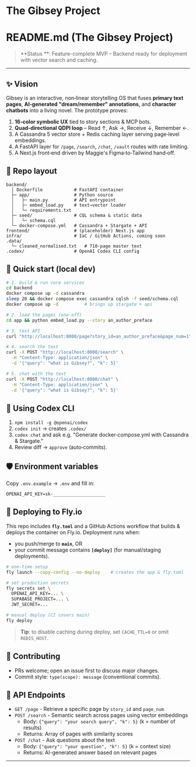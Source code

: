 ﻿# The Gibsey Project
# README.md  (The Gibsey Project)

> \*\*Status \*\*: Feature-complete MVP – Backend ready for deployment with vector search and caching.

---

## ✨ Vision

Gibsey is an interactive, non‑linear storytelling OS that fuses **primary text pages**, **AI‑generated "dream/remember" annotations**, and **character chatbots** into a living novel.  The prototype proves:

1. **16‑color symbolic UX** tied to story sections & MCP bots.
2. **Quad‑directional QDPI loop** – Read ↑, Ask →, Receive ↓, Remember ←.
3. A Cassandra 5 vector store + Redis caching layer serving page‑level embeddings.
4. A FastAPI layer for `/page`, `/search`, `/chat`, `/vault` routes with rate limiting.
5. A Next.js front‑end driven by Maggie's Figma‑to‑Tailwind hand‑off.

## 📁 Repo layout

```
backend/
  │ Dockerfile            # FastAPI container
  ├─ app/                 # Python source
  │   ├─ main.py          # API entrypoint
  │   ├─ embed_load.py    # text→vector loader
  │   └─ requirements.txt
  ├─ seed/                # CQL schema & static data
  │   └─ schema.cql
  └─ docker-compose.yml   # Cassandra + Stargate + API
frontend/                 # (placeholder) Next.js app
infra/                    # IaC / GitHub Actions, coming soon
.data/
  └─ cleaned_normalised.txt   # 710‑page master text
.codex/                   # OpenAI Codex CLI config
```

## 🚀 Quick start (local dev)

```bash
# 1. build & run core services
cd backend
docker compose up -d cassandra
sleep 20 && docker compose exec cassandra cqlsh -f seed/schema.cql
docker compose up -d          # brings up stargate + api

# 2. load the pages (one‑off)
cd app && python embed_load.py --story an_author_preface

# 3. test API
curl "http://localhost:8000/page?story_id=an_author_preface&page_num=1"

# 4. search the text
curl -X POST "http://localhost:8000/search" \
  -H "Content-Type: application/json" \
  -d '{"query": "what is Gibsey?", "k": 5}'

# 5. chat with the text
curl -X POST "http://localhost:8000/chat" \
  -H "Content-Type: application/json" \
  -d '{"query": "what is Gibsey?", "k": 5}'
```

## 🤖 Using Codex CLI

1. `npm install -g @openai/codex`
2. `codex init` → creates `.codex/`
3. `codex chat` and ask e.g. "Generate docker‑compose.yml with Cassandra & Stargate."
4. Review diff → `approve` (auto‑commits).

## 🛡 Environment variables

Copy `.env.example` → `.env` and fill in:

```
OPENAI_API_KEY=sk-____________________
```
## 🚀 Deploying to Fly.io

This repo includes **`fly.toml`** and a GitHub Actions workflow that builds & deploys the container on Fly.io.
Deployment runs when:
* you push/merge to **`main`**, OR
* your commit message contains **`[deploy]`** (for manual/staging deployments).

```bash
# one-time setup
fly launch --copy-config --no-deploy    # creates the app & fly.toml

# set production secrets
fly secrets set \
  OPENAI_API_KEY=... \
  SUPABASE_PROJECT=... \
  JWT_SECRET=...

# manual deploy (CI covers main)
fly deploy
```

> **Tip**: to disable caching during deploy, set `CACHE_TTL=0` or omit `REDIS_HOST`.

## 👷 Contributing

- PRs welcome; open an issue first to discuss major changes.
- Commit style: `type(scope): message` (conventional commits).

## 📡 API Endpoints

- `GET /page` - Retrieve a specific page by `story_id` and `page_num`
- `POST /search` - Semantic search across pages using vector embeddings
  - Body: `{"query": "your search query", "k": 5}` (k = number of results)
  - Returns: Array of pages with similarity scores
- `POST /chat` - Ask questions about the text
  - Body: `{"query": "your question", "k": 5}` (k = context size)
  - Returns: AI-generated answer based on relevant pages

---